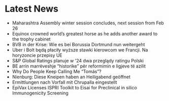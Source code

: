 # Latest News
-  Maharashtra Assembly winter session concludes, next session from Feb 26
-  Equinox crowned world’s greatest horse as he adds another award to the trophy cabinet
-  BVB in der Krise: Wie es bei Borussia Dortmund nun weitergeht
-  Uber i Bolt będą płaciły wyższe stawki kierowcom we Francji. Na horyzoncie przepisy UE
-  S&P Global Ratings planuje w '24 dwa przeglądy ratingu Polski
-  BE arrin marrëveshje “historike” për reformimin e ligjeve të azilit
-  Why Do People Keep Calling Me “Tomás”?
-  Nienburg: Diese Kneipen haben an Heiligabend geöffnet
-  Ermittlungen nach Vorfall mit Chrupalla eingestellt
-  EpiVax Licenses ISPRI Toolkit to Eisai for Preclinical in silico Immunogenicity Screening
